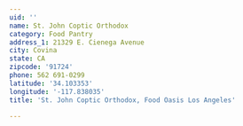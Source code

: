```yaml
---
uid: ''
name: St. John Coptic Orthodox
category: Food Pantry
address_1: 21329 E. Cienega Avenue
city: Covina
state: CA
zipcode: '91724'
phone: 562 691-0299
latitude: '34.103353'
longitude: '-117.838035'
title: 'St. John Coptic Orthodox, Food Oasis Los Angeles'

---
```

